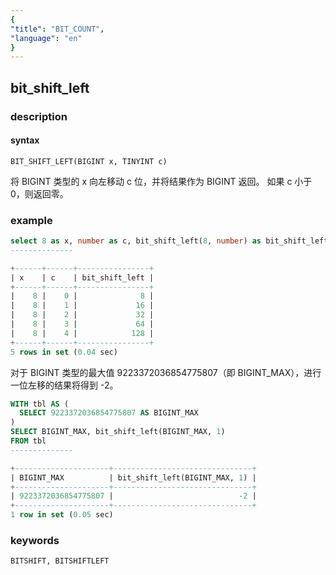 ```yaml
---
{
"title": "BIT_COUNT",
"language": "en"
}
---
```


<!-- 
Licensed to the Apache Software Foundation (ASF) under one
or more contributor license agreements.  See the NOTICE file
distributed with this work for additional information
regarding copyright ownership.  The ASF licenses this file
to you under the Apache License, Version 2.0 (the
"License"); you may not use this file except in compliance
with the License.  You may obtain a copy of the License at

  http://www.apache.org/licenses/LICENSE-2.0

Unless required by applicable law or agreed to in writing,
software distributed under the License is distributed on an
"AS IS" BASIS, WITHOUT WARRANTIES OR CONDITIONS OF ANY
KIND, either express or implied.  See the License for the
specific language governing permissions and limitations
under the License.
-->

## bit_shift_left
### description
#### syntax

`BIT_SHIFT_LEFT(BIGINT x, TINYINT c)`

将 BIGINT 类型的 x 向左移动 c 位，并将结果作为 BIGINT 返回。
如果 c 小于 0，则返回零。

### example
```sql
select 8 as x, number as c, bit_shift_left(8, number) as bit_shift_left from numbers("number"="5")
--------------

+------+------+----------------+
| x    | c    | bit_shift_left |
+------+------+----------------+
|    8 |    0 |              8 |
|    8 |    1 |             16 |
|    8 |    2 |             32 |
|    8 |    3 |             64 |
|    8 |    4 |            128 |
+------+------+----------------+
5 rows in set (0.04 sec)
```
对于 BIGINT 类型的最大值 9223372036854775807（即 BIGINT_MAX），进行一位左移的结果将得到 -2。
```sql
WITH tbl AS (
  SELECT 9223372036854775807 AS BIGINT_MAX
)
SELECT BIGINT_MAX, bit_shift_left(BIGINT_MAX, 1)
FROM tbl
--------------

+---------------------+-------------------------------+
| BIGINT_MAX          | bit_shift_left(BIGINT_MAX, 1) |
+---------------------+-------------------------------+
| 9223372036854775807 |                            -2 |
+---------------------+-------------------------------+
1 row in set (0.05 sec)
```

### keywords

    BITSHIFT, BITSHIFTLEFT
